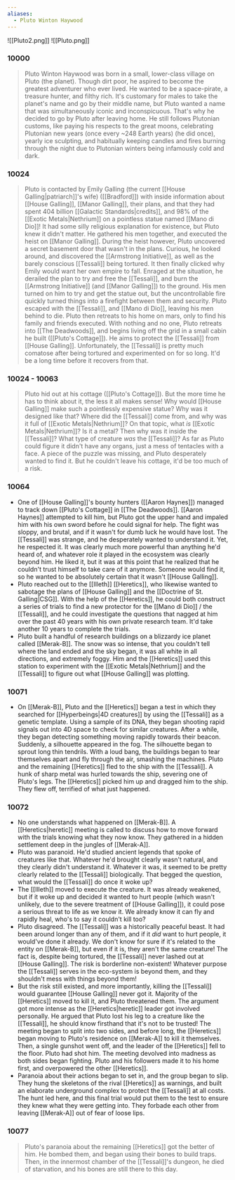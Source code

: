 ```yaml
---
aliases:
  - Pluto Winton Haywood
---
```

![[Pluto2.png]]
![[Pluto.png]]

### 10000
> Pluto Winton Haywood was born in a small, lower-class village on Pluto (the planet). Though dirt poor, he aspired to become the greatest adventurer who ever lived. He wanted to be a space-pirate, a treasure hunter, and filthy rich. It's customary for males to take the planet's name and go by their middle name, but Pluto wanted a name that was simultaneously iconic and inconspicuous. That's why he decided to go by Pluto after leaving home. He still follows Plutonian customs, like paying his respects to the great moons, celebrating Plutonian new years (once every ~248 Earth years) (he did once), yearly ice sculpting, and habitually keeping candles and fires burning through the night due to Plutonian winters being infamously cold and dark.

### 10024
> Pluto is contacted by Emily Galling (the current [[House Galling|patriarch]]'s wife) ([[Bradford]]) with inside information about [[House Galling]], [[Manor Galling]], their plans, and that they had spent 404 billion [[Galactic Standards|credits]], and 98% of the [[Exotic Metals|Nethrium]] on a pointless statue named [[Mano di Dio]]! It had some silly religious explanation for existence, but Pluto knew it didn't matter. He gathered his men together, and executed the heist on [[Manor Galling]]. During the heist however, Pluto uncovered a secret basement door that wasn't in the plans. Curious, he looked around, and discovered the [[Armstrong Initiative]], as well as the barely conscious [[Tessali]] being tortured. It then finally clicked why Emily would want her own empire to fall. Enraged at the situation, he derailed the plan to try and free the [[Tessali]], and burn the [[Armstrong Initiative]] (and [[Manor Galling]]) to the ground. His men turned on him to try and get the statue out, but the uncontrollable fire quickly turned things into a firefight between them and security. Pluto escaped with the [[Tessali]], and [[Mano di Dio]], leaving his men behind to die. Pluto then retreats to his home on mars, only to find his family and friends executed. With nothing and no one, Pluto retreats into [[The Deadwoods]], and begins living off the grid in a small cabin he built ([[Pluto's Cottage]]). He aims to protect the [[Tessali]] from [[House Galling]]. Unfortunately, the [[Tessali]] is pretty much comatose after being tortured and experimented on for so long. It'd be a long time before it recovers from that. 

### 10024 - 10063
> Pluto hid out at his cottage ([[Pluto's Cottage]]). But the more time he has to think about it, the less it all makes sense! Why would [[House Galling]] make such a pointlessly expensive statue? Why was it designed like that? Where did the [[Tessali]] come from, and why was it full of [[Exotic Metals|Nethrium]]? On that topic, what *is* [[Exotic Metals|Nethrium]]? Is it a metal? Then why was it inside the [[Tessali]]? What type of creature *was* the [[Tessali]]? As far as Pluto could figure it didn't have any organs, just a mess of tentacles with a face. A piece of the puzzle was missing, and Pluto desperately wanted to find it. But he couldn't leave his cottage, it'd be too much of a risk.

### 10064
- One of [[House Galling]]'s bounty hunters ([[Aaron Haynes]]) managed to track down [[Pluto's Cottage]] in [[The Deadwoods]]. [[Aaron Haynes]] attempted to kill him, but Pluto got the upper hand and impaled him with his own sword before he could signal for help. The fight was sloppy, and brutal, and if it wasn't for dumb luck he would have lost. The [[Tessali]] was strange, and he desperately wanted to understand it. Yet, he respected it. It was clearly much more powerful than anything he'd heard of, and whatever role it played in the ecosystem was clearly beyond him. He liked it, but it was at this point that he realized that he couldn't trust himself to take care of it anymore. Someone would find it, so he wanted to be absolutely certain that it wasn't [[House Galling]].
- Pluto reached out to the [[Illeth]] [[Heretics]], who likewise wanted to sabotage the plans of [[House Galling]] and the [[Doctrine of St. Galling|CSG]]. With the help of the [[Heretics]], he could both construct a series of trials to find a new protector for the [[Mano di Dio]] / the [[Tessali]], and he could investigate the questions that nagged at him over the past 40 years with his own private research team. It'd take another 10 years to complete the trials. 
- Pluto built a handful of research buildings on a blizzardy ice planet called [[Merak-B]]. The snow was so intense, that you couldn't tell where the land ended and the sky began, it was all white in all directions, and extremely foggy. Him and the [[Heretics]] used this station to experiment with the [[Exotic Metals|Nethrium]] and the [[Tessali]] to figure out what [[House Galling]] was plotting.

### 10071
- On [[Merak-B]], Pluto and the [[Heretics]] began a test in which they searched for [[Hyperbeings|4D creatures]] by using the [[Tessali]] as a genetic template. Using a sample of its DNA, they began shooting rapid signals out into 4D space to check for similar creatures. After a while, they began detecting something moving rapidly towards their beacon. Suddenly, a silhouette appeared in the fog. The silhouette began to sprout long thin tendrils. With a loud bang, the buildings began to tear themselves apart and fly through the air, smashing the machines. Pluto and the remaining [[Heretics]] fled to the ship with the [[Tessali]]. A hunk of sharp metal was hurled towards the ship, severing one of Pluto's legs. The [[Heretics]] picked him up and dragged him to the ship. They flew off, terrified of what just happened.

### 10072
- No one understands what happened on [[Merak-B]]. A [[Heretics|heretic]] meeting is called to discuss how to move forward with the trials knowing what they now know. They gathered in a hidden settlement deep in the jungles of [[Merak-A]].  
- Pluto was paranoid. He'd studied ancient legends that spoke of creatures like that. Whatever he'd brought clearly wasn't natural, and they clearly didn't understand it. Whatever it was, it seemed to be pretty clearly related to the [[Tessali]] biologically. That begged the question, what would the [[Tessali]] do once it woke up?
- The [[Illeth]] moved to execute the creature. It was already weakened, but if it woke up and decided it wanted to hurt people (which wasn't unlikely, due to the severe treatment of [[House Galling]]), it could pose a serious threat to life as we know it. We already know it can fly and rapidly heal, who's to say it couldn't kill too?
- Pluto disagreed. The [[Tessali]] was a historically peaceful beast. It had been around longer than any of them, and if it *did* want to hurt people, it would've done it already. We don't know for sure if it's related to the entity on [[Merak-B]], but even if it is, they aren't the same creature! The fact is, despite being tortured, the [[Tessali]] never lashed out at [[House Galling]]. The risk is borderline non-existent! Whatever purpose the [[Tessali]] serves in the eco-system is beyond them, and they shouldn't mess with things beyond them!
- But the risk still existed, and more importantly, killing the [[Tessali]] would guarantee [[House Galling]] never got it. Majority of the [[Heretics]] moved to kill it, and Pluto threatened them. The argument got more intense as the [[Heretics|heretic]] leader got involved personally. He argued that Pluto lost his leg to a creature like the [[Tessali]], he should know firsthand that it's not to be trusted! The meeting began to split into two sides, and before long, the [[Heretics]] began moving to Pluto's residence on [[Merak-A]] to kill it themselves. Then, a single gunshot went off, and the leader of the [[Heretics]] fell to the floor. Pluto had shot him. The meeting devolved into madness as both sides began fighting. Pluto and his followers made it to his home first, and overpowered the other [[Heretics]]. 
- Paranoia about their actions began to set in, and the group began to slip. They hung the skeletons of the rival [[Heretics]] as warnings, and built an elaborate underground complex to protect the [[Tessali]] at all costs. The hunt led here, and this final trial would put them to the test to ensure they knew what they were getting into. They forbade each other from leaving [[Merak-A]] out of fear of loose lips. 

### 10077
> Pluto's paranoia about the remaining [[Heretics]] got the better of him. He bombed them, and began using their bones to build traps. Then, in the innermost chamber of the [[Tessali]]'s dungeon, he died of starvation, and his bones are still there to this day. 

